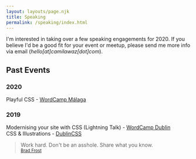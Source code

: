 ```yaml
---
layout: layouts/page.njk
title: Speaking
permalink: /speaking/index.html
---
```

I'm interested in taking over a few speaking engagements for 2020. If you believe I'd be a good fit for your event or meetup, please send me more info via email (*hello\[at]camilawaz\[dot]com*).

## Past Events

### 2020

Playful CSS - [WordCamp  Málaga](https://colordrops.live/WCMalaga-slides)

### 2019

Modernising your site with CSS (Lightning Talk) - [WordCamp Dublin](https://2019.dublin.wordcamp.org/session/expressing-creativity-through-css/)\
CSS & Illustrations - [DublinCSS](http://dublincss.org/dublincss-relaunch)

> Work hard. Don't be an asshole. Share what you know. \
> <small>[Brad Frost](https://bradfrost.com/)</small>